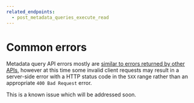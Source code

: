 ```yaml
---
related_endpoints:
  - post_metadata_queries_execute_read
---
```


# Common errors

Metadata query API errors mostly are [similar to errors returned by other
APIs][errors], however at this time some invalid client requests may result in a
server-side error with a HTTP status code in the `5XX` range rather than an
appropriate `400 Bad Request` error. 

This is a known issue which will be addressed soon.

[errors]: g://api-calls/permissions-and-errors/common-errors